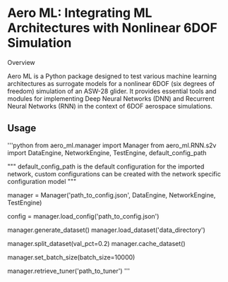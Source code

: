 # Aero ML: Integrating ML Architectures with Nonlinear 6DOF Simulation
Overview

Aero ML is a Python package designed to test various machine learning architectures as surrogate models for a nonlinear 6DOF (six degrees of freedom) simulation of an ASW-28 glider. It provides essential tools and modules for implementing Deep Neural Networks (DNN) and Recurrent Neural Networks (RNN) in the context of 6DOF aerospace simulations.


## Usage

'''python
from aero_ml.manager import Manager
from aero_ml.RNN.s2v import DataEngine, NetworkEngine, TestEngine, default_config_path

"""
default_config_path is the default configuration for the imported network, custom configurations can be created with the network specific
configuration model
"""

manager = Manager('path_to_config.json', DataEngine, NetworkEngine, TestEngine)

config = manager.load_config('path_to_config.json')

manager.generate_dataset()
manager.load_dataset('data_directory')

manager.split_dataset(val_pct=0.2)
manager.cache_dataset()


manager.set_batch_size(batch_size=10000)

manager.retrieve_tuner('path_to_tuner')
'''
